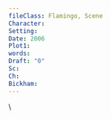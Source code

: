 ```yaml
---
fileClass: Flamingo, Scene
Character: 
Setting: 
Date: 2006
Plot1: 
words: 
Draft: "0"
Sc: 
Ch: 
Bickham: 
---
```

\